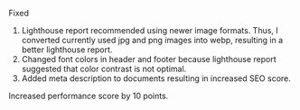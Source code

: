 Fixed
1. Lighthouse report recommended using newer image formats. Thus, I converted currently used jpg and png images into webp, resulting in a better lighthouse report. 
2. Changed font colors in header and footer because lighthouse report suggested that color contrast is not optimal.
3. Added meta description to documents resulting in increased SEO score.

Increased performance score by 10 points.